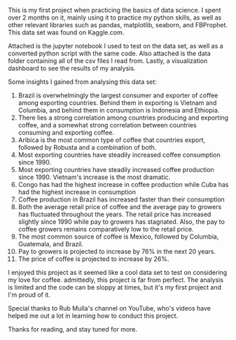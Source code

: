 This is my first project when practicing the basics of data science. I spent over 2 months on it, mainly using it to practice my python skills, as well as other relevant libraries such as pandas, matplotlib, seaborn, and FBProphet. This data set was found on Kaggle.com.

Attached is the jupyter notebook I used to test on the data set, as well as a converted python script with the same code. Also attached is the data folder containing all of the csv files I read from. Lastly, a visualization dashboard to see the results of my analysis. 

Some insights I gained from analysing this data set:
1. Brazil is overwhelmingly the largest consumer and exporter of coffee among exporting countries. Behind them in exporting is Vietnam and Columbia, and behind them in consumption is Indonesia and Ethiopia.
2. There lies a strong correlation among countries producing and exporting coffee, and a somewhat strong correlation between countries consuming and exporting coffee.
3. Aribica is the most common type of coffee that countries export, followed by Robusta and a combination of both.
4. Most exporting countries have steadily increased coffee consumption since 1990.
5. Most exporting countries have steadily increased coffee production since 1990. Vietnam's increase is the most dramatic.
6. Congo has had the highest increase in coffee production while Cuba has had the highest increase in consumption
7. Coffee production in Brazil has increased faster than their consumption
8. Both the average retail price of coffee and the average pay to growers has fluctuated throughout the years. The retail price has increased slightly since 1990 while pay to growers has stagnated. Also, the pay to coffee growers remains comparatively low to the retail price.
9. The most common source of coffee is Mexico, followed by Columbia, Guatemala, and Brazil.
10. Pay to growers is projected to increase by 76% in the next 20 years.
11. The price of coffee is projected to increase by 26%.

I enjoyed this project as it seemed like a cool data set to test on considering my love for coffee. admittedly, this project is far from perfect. The analysis is limited and the code can be sloppy at times, but it's my first project and I'm proud of it.

Special thanks to Rub Mulla's channel on YouTube, who's videos have helped me out a lot in learning how to conduct this project.

Thanks for reading, and stay tuned for more.
